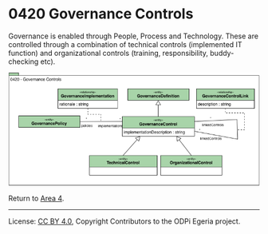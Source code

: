 <!-- SPDX-License-Identifier: CC-BY-4.0 -->
<!-- Copyright Contributors to the ODPi Egeria project. -->

# 0420 Governance Controls

Governance is enabled through People, Process and Technology.
These are controlled through a combination of technical controls (implemented IT function) and organizational controls (training, responsibility, buddy-checking etc).

![UML](0420-Governance-Controls.png)


Return to [Area 4](Area-4-models.md).

----
License: [CC BY 4.0](https://creativecommons.org/licenses/by/4.0/),
Copyright Contributors to the ODPi Egeria project.